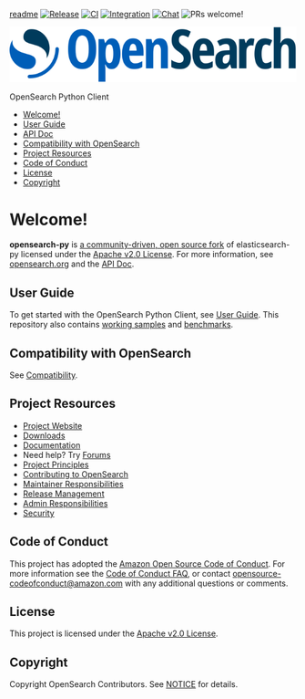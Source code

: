 [readme](docs/source/README.md)
[![Release](https://github.com/opensearch-project/opensearch-py/actions/workflows/unified-release.yml/badge.svg)](https://github.com/opensearch-project/opensearch-py/actions/workflows/unified-release.yml)
[![CI](https://github.com/opensearch-project/opensearch-py/actions/workflows/ci.yml/badge.svg)](https://github.com/opensearch-project/opensearch-py/actions/workflows/ci.yml)
[![Integration](https://github.com/opensearch-project/opensearch-py/actions/workflows/integration.yml/badge.svg)](https://github.com/opensearch-project/opensearch-py/actions/workflows/integration.yml)
[![Chat](https://img.shields.io/badge/chat-on%20forums-blue)](https://discuss.opendistrocommunity.dev/c/clients/)
![PRs welcome!](https://img.shields.io/badge/PRs-welcome!-success)

![OpenSearch logo](https://github.com/opensearch-project/opensearch-py/raw/main/OpenSearch.svg)

OpenSearch Python Client

- [Welcome!](https://github.com/opensearch-project/opensearch-py#welcome)
- [User Guide](https://github.com/opensearch-project/opensearch-py#user-guide)
- [API Doc](https://opensearch-project.github.io/opensearch-py/)
- [Compatibility with OpenSearch](https://github.com/opensearch-project/opensearch-py#compatibility-with-opensearch)
- [Project Resources](https://github.com/opensearch-project/opensearch-py#project-resources)
- [Code of Conduct](https://github.com/opensearch-project/opensearch-py#code-of-conduct)
- [License](https://github.com/opensearch-project/opensearch-py#license)
- [Copyright](https://github.com/opensearch-project/opensearch-py#copyright)

# Welcome!

**opensearch-py** is [a community-driven, open source fork](https://aws.amazon.com/blogs/opensource/introducing-opensearch/)
of elasticsearch-py licensed under the [Apache v2.0 License](https://github.com/opensearch-project/opensearch-py/blob/main/LICENSE.txt). 
For more information, see [opensearch.org](https://opensearch.org/) and the [API Doc](https://opensearch-project.github.io/opensearch-py/).

## User Guide

To get started with the OpenSearch Python Client, see [User Guide](https://github.com/opensearch-project/opensearch-py/blob/main/USER_GUIDE.md). This repository also contains [working samples](https://github.com/opensearch-project/opensearch-py/tree/main/samples) and [benchmarks](https://github.com/opensearch-project/opensearch-py/tree/main/benchmarks).

## Compatibility with OpenSearch

See [Compatibility](https://github.com/opensearch-project/opensearch-py/blob/main/COMPATIBILITY.md).

## Project Resources

* [Project Website](https://opensearch.org/)
* [Downloads](https://opensearch.org/downloads.html)
* [Documentation](https://opensearch.org/docs/latest/clients/python/)
* Need help? Try [Forums](https://discuss.opendistrocommunity.dev/)
* [Project Principles](https://opensearch.org/#principles)
* [Contributing to OpenSearch](https://github.com/opensearch-project/opensearch-py/blob/main/CONTRIBUTING.md)
* [Maintainer Responsibilities](https://github.com/opensearch-project/opensearch-py/blob/main/MAINTAINERS.md)
* [Release Management](https://github.com/opensearch-project/opensearch-py/blob/main/RELEASING.md)
* [Admin Responsibilities](https://github.com/opensearch-project/opensearch-py/blob/main/ADMINS.md)
* [Security](https://github.com/opensearch-project/opensearch-py/blob/main/SECURITY.md)

## Code of Conduct

This project has adopted the 
[Amazon Open Source Code of Conduct](https://github.com/opensearch-project/opensearch-py/blob/main/CODE_OF_CONDUCT.md).
For more information see the [Code of Conduct FAQ](https://aws.github.io/code-of-conduct-faq), or contact 
[opensource-codeofconduct@amazon.com](mailto:opensource-codeofconduct@amazon.com) with any additional questions or comments.

## License

This project is licensed under the
[Apache v2.0 License](https://github.com/opensearch-project/opensearch-py/blob/main/LICENSE.txt).

## Copyright

Copyright OpenSearch Contributors. See 
[NOTICE](https://github.com/opensearch-project/opensearch-py/blob/main/NOTICE.txt) for details.
